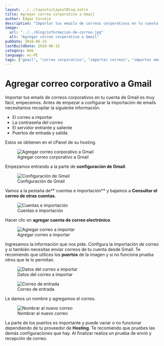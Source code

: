 ```yaml
---
layout: ../../layouts/LayoutBlog.astro
title: Agregar correo corporativo a Gmail
author: Edgar Cornejo
description: "Importar tus emails de correos corporativos en tu cuenta de Gmail es muy fácil, empecemos. Antes de empezar a configurar la importación de emails necesitamos recopilar la siguiente información."
image:
  url: "../../blog/informacion-de-correo.jpg"
  alt: "Agregar correo corporativo a Gmail"
pubDate: 2016-06-15
lastBuildDate: 2016-06-15
category: Web
language: es-PE
tags: ["gmail", "correo corporativo", "importar correos", "importar emails"]
---
```


# Agregar correo corporativo a Gmail

Importar tus emails de correos corporativos en tu cuenta de Gmail es muy fácil, empecemos. Antes de empezar a configurar la importación de emails necesitamos recopilar la siguiente información. 

- El correo a importar
- La contraseña del correo
- El servidor entrante y saliente
- Puertos de entrada y salida

Estos se obtienen en el cPanel de su hosting.

<figure>
  <img src="../../blog/informacion-de-correo.jpg" alt="Agregar correo corporativo a Gmail"/>
  <figcaption>Agregar correo corporativo a Gmail</figcaption>
</figure>

Empezamos entrando a la parte de **configuración de Gmail**.

<figure>
  <img src="../../blog/configuracion-gmail.jpg" alt="Configuración de Gmail"/>
  <figcaption>Configuración de Gmail</figcaption>
</figure>

Vamos a la pestaña de** cuentas e importación** y bajamos a **Consultar el correo de otras cuentas**.

<figure>
  <img src="../../blog/cuentas-importacion-gmail.jpg" alt="Cuentas e importación"/>
  <figcaption>Cuentas e importación</figcaption>
</figure>

Hacer clic en **agregar cuenta de correo electrónico**.

<figure>
  <img src="../../blog/escribir-el-correo-a-importar.jpg" alt="Agregar correo a importar"/>
  <figcaption>Agregar correo a importar</figcaption>
</figure>

Ingresamos la información que nos pide. Configura la importación de correo y si también necesitas enviar correos de tu cuenta desde Gmail. Te recomiendo que utilices los **puertos** de la imagen y si no funciona prueba otros que te lo permitan.

<figure>
  <img src="../../blog/datos-para-importar-correo.jpg" alt="Datos del correo a importar"/>
  <figcaption>Datos del correo a importar</figcaption>
</figure>

<figure>
  <img src="../../blog/correo-datos-de-ingreso.jpg" alt="Correo de entrada"/>
  <figcaption>Correo de entrada</figcaption>
</figure>

Le damos un nombre y agregamos el correo.

<figure>
  <img src="../../blog/nombrar-al-nuevo-correo.jpg" alt="Nombrar al nuevo correo"/>
  <figcaption>Nombrar al nuevo correo</figcaption>
</figure>

La parte de los puertos es importante y puede variar o no funcionar dependiendo de tu proveedor de **Hosting**. Te recomiendo que pruebes las demás configuraciones que hay. Al finalizar realiza un prueba de envió y recepción de correo. 